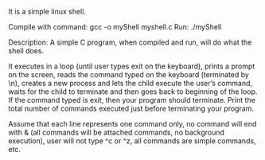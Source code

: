 It is a simple linux shell.

Compile with command: gcc -o myShell myshell.c
Run: ./myShell


Description: A simple C program, when compiled and run, will do what the shell does.

It executes in a loop (until user types exit on the keyboard), prints a prompt on the screen, reads the command typed on the keyboard (terminated by \n), creates a new process and lets the child execute the user’s command, waits for the child to terminate and then goes back to beginning of the loop.
If the command typed is exit, then your program should terminate.
Print the total number of commands executed just before terminating your program.

Assume that each line represents one command only, no command will end with & (all commands will be attached commands, no background execution), user will not type ^c or ^z, all commands are simple commands, etc.
